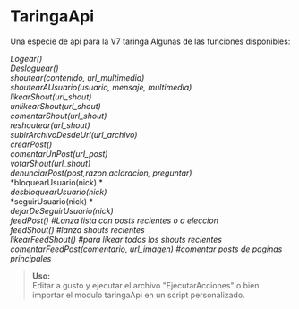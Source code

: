 # TaringaApi
Una especie de api para la V7 taringa
Algunas de las funciones disponibles:

*Logear()*<br />
*Desloguear()*<br />
*shoutear(contenido, url_multimedia)*<br />
*shoutearAUsuario(usuario, mensaje, multimedia)*<br />
*likearShout(url_shout)*<br />
*unlikearShout(url_shout)*<br />
*comentarShout(url_shout)*<br />
*reshoutear(url_shout)*<br />
*subirArchivoDesdeUrl(url_archivo)*<br />
*crearPost()*<br />
*comentarUnPost(url_post)*<br />
*votarShout(url_shout)*<br />
*denunciarPost(post,razon,aclaracion, preguntar)*<br />
*bloquearUsuario(nick) *<br />
*desbloquearUsuario(nick)*<br />
*seguirUsuario(nick) *<br />
*dejarDeSeguirUsuario(nick)*<br />
*feedPost() #Lanza lista con posts recientes o a eleccion*<br />
*feedShout() #lanza shouts recientes*<br />
*likearFeedShout() #para likear todos los shouts recientes*<br />
*comentarFeedPost(comentario, url_imagen) #comentar posts de paginas principales*<br />

>**Uso:**<br />
Editar a gusto y ejecutar el archivo "EjecutarAcciones" o bien importar el modulo taringaApi en un script personalizado.
